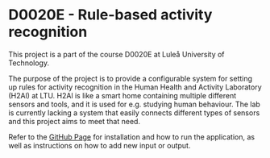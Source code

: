 # D0020E - Rule-based activity recognition

This project is a part of the course D0020E at Luleå University of Technology.

The purpose of the project is to provide a configurable system for setting up rules for activity recognition
in the Human Health and Activity Laboratory (H2Al) at LTU. H2Al is like a smart home containing multiple different
sensors and tools, and it is used for e.g. studying human behaviour. The lab is currently lacking a system that
easily connects different types of sensors and this project aims to meet that need.

Refer to the [GitHub Page](https://boughten52.github.io/D0020E/) for installation and how to run the application, as well as instructions on how to add new input or output.
